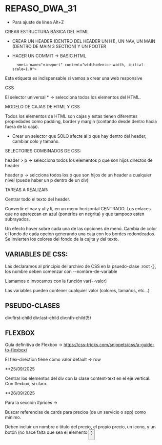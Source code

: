 # REPASO_DWA_31

- Para ajuste de línea Alt+Z

CREAR ESTRUCTURA BÁSICA DEL HTML

+ CREAR UN HEADER (DENTRO DEL HEADER UN H1), UN NAV, UN MAIN (DENTRO DE MAIN 3 SECTION) Y UN FOOTER 
+ HACER UN COMMIT -> BASIC HTML 


        <meta name="viewport" content="width=device-width, initial-scale=1.0">

Esta etiqueta <meta> es indispensable si vamos a crear una web responsive


CSS 

El selector universal * -> selecciona todos los elementos del HTML.


MODELO DE CAJAS DE HTML Y CSS

Todos los elementos de HTML son cajas y estas tienen diferentes propiedades como padding, border y margin (contando desde dentro hacia fuera de la caja).


- Crear un selector que SOLO afecte al p que hay dentro del header, cambiar colo y tamaño.



SELECTORES COMBINADOS DE CSS:

header > p -> selecciona todos los elementos p que son hijos directos de header

header p -> selcciona todos los p que son hijos de un header a cualquier nivel (puede haber un p dentro de un div)


TAREAS A REALIZAR:

Centrar todo el texto del header.

Convertir el nav y ul y li, en un menu horizontal CENTRADO. Los enlaces que no aparezcan en azul (ponerlos en negrita) y que tampoco esten subrayados.


Un efecto hover sobre cada una de las opciones de menú. Cambia de color el fondo de cada opcion generando una caja con los bordes redondeados. Se invierten los colores del fondo de la cajita y del texto.


## VARIABLES DE CSS:

Las declaramos al principio del archivo de CSS en la psuedo-clase :root {}, los nombre deben comenzar con --nombre-de-variable

Llamamos o invocamos con la función var(--valor)

Las variables pueden contener cualquier valor (colores, tamaños, etc...)

## PSEUDO-CLASES

div:first-child
div:last-child
div:nth-child(5)


## FLEXBOX

Guía definitiva de Flexbox -> https://css-tricks.com/snippets/css/a-guide-to-flexbox/

El flex-direction tiene como valor default -> row



**25/09/2025

Centrar los elementos del div con la clase content-text en el eje vertical. Con flexbox, si claro.



**26/09/2025

Para la sección #prices ->

Buscar referencias de cards para precios (de un servicio o app) como mínimo.

Deben incluir un nombre o titulo del precio, el propio precio, un icono, y un botón (no hace falta que sea el elemento <button>)
